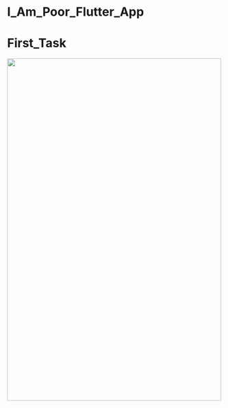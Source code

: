 # I_Am_Poor_Flutter_App


# First_Task


<img src="https://github.com/UmedMi-TELE/I_Am_Poor_Shimaa__Yasser/blob/master/Capture.JPG" width="500" height="800">
